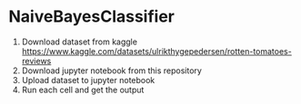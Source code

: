 # NaiveBayesClassifier
1. Download dataset from kaggle https://www.kaggle.com/datasets/ulrikthygepedersen/rotten-tomatoes-reviews
2. Download jupyter notebook from this repository
3. Upload dataset to jupyter notebook
4. Run each cell and get the output
